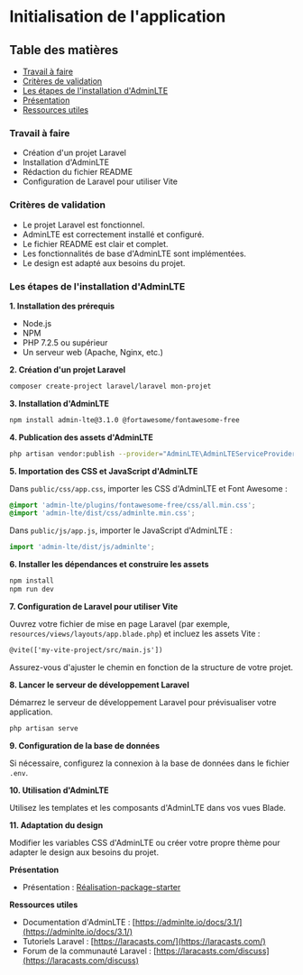 # Initialisation de l'application

## Table des matières
- [Travail à faire](#travail-à-faire)
- [Critères de validation](#critères-de-validation)
- [Les étapes de l'installation d'AdminLTE](#les-étapes-de-linstallation-dadminlte)
- [Présentation](#présentation)
- [Ressources utiles](#ressources-utiles)

### Travail à faire

* Création d'un projet Laravel
* Installation d'AdminLTE
* Rédaction du fichier README
* Configuration de Laravel pour utiliser Vite

### Critères de validation

* Le projet Laravel est fonctionnel.
* AdminLTE est correctement installé et configuré.
* Le fichier README est clair et complet.
* Les fonctionnalités de base d'AdminLTE sont implémentées.
* Le design est adapté aux besoins du projet.

### Les étapes de l'installation d'AdminLTE

**1. Installation des prérequis**

* Node.js
* NPM
* PHP 7.2.5 ou supérieur
* Un serveur web (Apache, Nginx, etc.)

**2. Création d'un projet Laravel**

```bash
composer create-project laravel/laravel mon-projet
```

**3. Installation d'AdminLTE**

```bash
npm install admin-lte@3.1.0 @fortawesome/fontawesome-free
```

**4. Publication des assets d'AdminLTE**

```bash
php artisan vendor:publish --provider="AdminLTE\AdminLTEServiceProvider"
```

**5. Importation des CSS et JavaScript d'AdminLTE**

Dans `public/css/app.css`, importer les CSS d'AdminLTE et Font Awesome :

```css
@import 'admin-lte/plugins/fontawesome-free/css/all.min.css';
@import 'admin-lte/dist/css/adminlte.min.css';
```

Dans `public/js/app.js`, importer le JavaScript d'AdminLTE :

```javascript
import 'admin-lte/dist/js/adminlte';
```

**6. Installer les dépendances et construire les assets**

```bash
npm install
npm run dev
```

**7. Configuration de Laravel pour utiliser Vite**

Ouvrez votre fichier de mise en page Laravel (par exemple, `resources/views/layouts/app.blade.php`) et incluez les assets Vite :

```html
@vite(['my-vite-project/src/main.js'])
```

Assurez-vous d'ajuster le chemin en fonction de la structure de votre projet.

**8. Lancer le serveur de développement Laravel**

Démarrez le serveur de développement Laravel pour prévisualiser votre application.

```bash
php artisan serve
```

**9. Configuration de la base de données**

Si nécessaire, configurez la connexion à la base de données dans le fichier `.env`.

**10. Utilisation d'AdminLTE**

Utilisez les templates et les composants d'AdminLTE dans vos vues Blade.

**11. Adaptation du design**

Modifier les variables CSS d'AdminLTE ou créer votre propre thème pour adapter le design aux besoins du projet.

**Présentation**
* Présentation : [Réalisation-package-starter]( https://docs.google.com/presentation/d/1A3YdTje6L41ELqJpGhJiJ-NSPIiZntfTNhm7ZwhkK0k/edit?usp=sharing)

**Ressources utiles**

* Documentation d'AdminLTE : [https://adminlte.io/docs/3.1/](https://adminlte.io/docs/3.1/)
* Tutoriels Laravel : [https://laracasts.com/](https://laracasts.com/)
* Forum de la communauté Laravel : [https://laracasts.com/discuss](https://laracasts.com/discuss)




